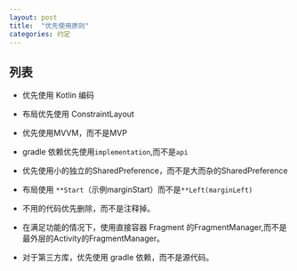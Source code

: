 ```yaml
---
layout: post
title:  "优先使用原则"
categories: 约定
---
```



## 列表

  * 优先使用 Kotlin 编码

  * 布局优先使用 ConstraintLayout

  * 优先使用MVVM，而不是MVP

  * gradle 依赖优先使用`implementation`,而不是`api`

  * 优先使用小的独立的SharedPreference，而不是大而杂的SharedPreference

  * 布局使用 `**Start`（示例marginStart）而不是`**Left(marginLeft)`

  * 不用的代码优先删除，而不是注释掉。

  * 在满足功能的情况下，使用直接容器 Fragment 的FragmentManager,而不是 最外层的Activity的FragmentManager。
  
  * 对于第三方库，优先使用 gradle 依赖，而不是源代码。
